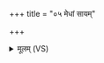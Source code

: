 +++
title = "०५ मेधां सायम्"

+++
<details><summary>मूलम् (VS)</summary>

मे॒धां सा॒यं मे॒धां प्रा॒तर्मे॒धां म॒ध्यन्दि॑नं॒ परि॑। मे॒धां सूर्य॑स्य र॒श्मिभि॒र्वच॒सा वे॑शयामहे ॥
</details>